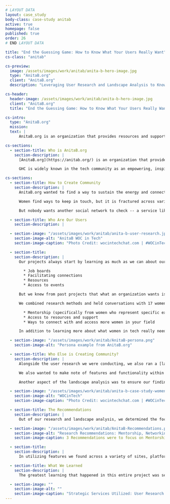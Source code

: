```yaml
---
# LAYOUT DATA
layout: case_study
body-class: case-study anitab
active: true
homepage: false
published: true
order: 26
# END LAYOUT DATA

title: "End the Guessing Game: How to Know What Your Users Really Want"
cs-class: "anitab"

cs-preview:
  image: /assets/images/work/anitab/anita-b-hero-image.jpg
  type: "AnitaB.org"
  client: "AnitaB.org"
  description: "Leveraging User Research and Landscape Analysis to Know What Your Users Want and Need"

cs-header:
  header-image: /assets/images/work/anitab/anita-b-hero-image.jpg
  client: "AnitaB.org"
  title: "End the Guessing Game: How to Know What Your Users Really Want"

cs-intro:
  type: "AnitaB.org"
  mission:
  text: |
      AnitaB.org is an organization that provides resources and support to women in technology. They wanted to help women in tech beyond their current offerings, but to do that, they had to know what women in tech wanted. Our partnership delved into the research that helped them answer this question.

cs-sections:
  - section-title: Who is AnitaB.org
    section-description: |
      [AnitaB.org](https://anitab.org/) is an organization that provides resources and support to women in technology. Their premier event is their annual conference - [The Grace Hopper Celebration](https://ghc.anitab.org/) (GHC). This conference is attended by thousands of women in tech (and to a smaller degree, male allies) with over 18,000 attendees.

      GHC is widely known in the tech community as an empowering, inspiring conference that provides support and validation to the experiences of women in tech -- which as a predominantly male industry, can be rather isolating as a woman/non-binary individual. Women forge lifelong connections at this conference and find themselves re-invigorated by the ideas and energy shared.

cs-sections:
  - section-title: How to Create Community
    section-description: |
      AnitaB.org wanted to find a way to sustain the energy and connections felt at GHC to make them last year-round. There are AnitaB.org local communities (online groups) in existence, but the success of these is varied and relies heavily on the participation of volunteers and local ambassadors. If a city has a highly engaged community leader, the group thrives...but if a city doesn’t have anyone willing to lead the charge, the group lies dormant and lacks purpose and engagement.

      Women find ways to keep in touch, but it is fractured across various platforms: slack, Instagram, Facebook, WhatsApp (for starters) -- and AnitaB.org wanted to be the glue that held it all together via a platform or online system, hosted by the organization themselves.

      But nobody wants another social network to check -- a service like this had to offer something that these other existing services didn’t. Jeanne Hultquist, Chief Marketing officer and project lead at AnitaB.org said it had to have a “stickiness” to it. So we set about to conduct user research to learn exactly what it was women technologists needed to be successful.

  - section-title: Who Are Our Users
    section-description: |

  - section-image: "/assets/images/work/anitab/anita-b-user-research.jpg"
    section-image-alt: "AnitaB WOC in Tech"
    section-image-caption: "Photo Credit: wocintechchat.com | #WOCinTech Chat"

  - section-title:
    section-description: |
      Our projects always start by learning as much as we can about our partner and their goals for a project. In an onsite session with the AnitaB team, a lot of ideas came out for what a networking platform would contain:

        * Job boards
        * Facilitating connections
        * Resources
        * Access to events

      But we knew from past projects that what an organization wants isn’t always what _its audience_ wants. Jeanne knew this as well. So we set about to conduct extensive [user research](https://thinkshout.com/blog/2018/07/user-research/) to learn what it was that women in tech needed and wanted to feel successful and better supported.

      We combined research methods and held conversations with 17 women, 3 male allies, and distributed a survey to over 40,000 contacts in the AnitaB.org email list. As the interviews progressed, some clear patterns began to emerge about what women in tech want and need to feel successful:

        * Mentorship (specifically from women who represent specific experiences and backgrounds)
        * Access to resources and support
        * Ways to connect with and access more women in your field

      In addition to learning more about what women in tech really needed, this research fed into defined personas: the high priority audiences that it would be important to AnitaB.org to address. These personas contained trends in needs, motivations, challenges, and success states. Below are sample narratives that emerged for the personas of Mothers in Tech and Mid-career individuals.

  - section-image: "/assets/images/work/anitab/AnitaB-persona.png"
    section-image-alt: "Persona example from AnitaB.org"

  - section-title: Who Else is Creating Community?
    section-description: |
      Alongside the user research we were conducting, we also ran a [landscape analysis](https://thinkshout.com/blog/2018/05/Landscape-Analysis/) to determine who else in the sector was maintaining a sense of community, and doing so successfully. We started with broad reviews of sites, apps, and community platforms that were doing some form of what we wanted to achieve: Connecting people in meaningful ways.

      We also wanted to make note of features and functionality within tools and platforms that we could improve upon, as well as identify gaps in the landscape where AnitaB.org could fulfill a need. It’s known to many as a basic SWOT analysis (Strengths, Weaknesses, Opportunities, and Threats).

      Another aspect of the landscape analysis was to ensure our findings would directly serve the audience’s needs identified in the user research and persona work: mentorship, resources, and support. Implementing a feature that doesn’t serve the people you’re intending to engage is inefficient and unproductive (not to mention costly!). We wanted to ensure our recommendations coming out of this research were backed by the user data.

  - section-image: "/assets/images/work/anitab/anita-b-case-study-women-in-tech.jpg"
    section-image-alt: "WOCinTech"
    section-image-caption: "Photo Credit: wocintechchat.com | #WOCinTech Chat"

  - section-title: The Recommendations
    section-description: |
      Out of our research and landscape analysis, we determined the focal point of this platform would be:

  - section-image: "/assets/images/work/anitab/AnitaB-Recommendations.png"
    section-image-alt: "Research Recommendations: Mentorship, Networking, Knowledge Sharing"
    section-image-caption: 3 Recommendations were to focus on Mentorship, Networking and Connections, and Knowledge Sharing.

  - section-title:
    section-description: |
      In utilizing features we found across a variety of sites, platforms, and apps, we could borrow functionality that we liked and piece together the components of a platform that would serve this specific audience. And, even though implementation of a platform hasn't come to fruition, our findings have helped AnitaB.org re-shape GHC itself, as well as their marketing and engagement strategies.

  - section-title: What We Learned
    section-description: |
      The greatest learning that happened in this entire project was seeing how the organization’s assumptions about their users compared to what people actually told us they wanted out of AnitaB.org. Whether you’re building a platform, designing a new site, or simply trying to learn more about your users; these research tools are invaluable in bridging those gaps and building relationships with your users. It can help you shape your content in more intentional ways, and lead your users towards deeper engagement through content that resonates with them.

  - section-image: ""
    section-image-alt: ""
    section-image-caption: "Strategic Services Utilized: User Research (Surveys, Interviews) | Landscape Analysis | Persona Development"
---
```

